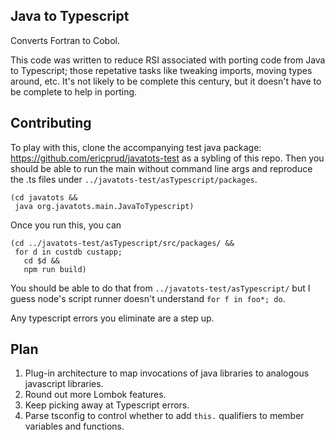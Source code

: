 Java to Typescript
---
Converts Fortran to Cobol.

This code was written to reduce RSI associated with porting code from Java to Typescript; those repetative tasks like tweaking imports, moving types around, etc. It's not likely to be complete this century, but it doesn't have to be complete to help in porting.

## Contributing

To play with this, clone the accompanying test java package: https://github.com/ericprud/javatots-test as a sybling of this repo. Then you should be able to run the main without command line args and reproduce the .ts files under `../javatots-test/asTypescript/packages`.
```shell
(cd javatots &&
 java org.javatots.main.JavaToTypescript)
```
Once you run this, you can
```shell
(cd ../javatots-test/asTypescript/src/packages/ &&
 for d in custdb custapp;
   cd $d &&
   npm run build)
```
You should be able to do that from `../javatots-test/asTypescript/` but I guess node's script runner doesn't understand `for f in foo*; do`.

Any typescript errors you eliminate are a step up.


## Plan

1. Plug-in architecture to map invocations of java libraries to analogous javascript libraries.
2. Round out more Lombok features.
3. Keep picking away at Typescript errors.
4. Parse tsconfig to control whether to add `this.` qualifiers to member variables and functions.
